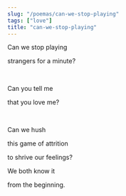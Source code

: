 ```yaml
---
slug: "/poemas/can-we-stop-playing"
tags: ["love"]
title: "can-we-stop-playing"
---
```

Can we stop playing

strangers for a minute?

&nbsp;

Can you tell me

that you love me?

&nbsp;

Can we hush

this game of attrition

to shrive our feelings?

We both know it

from the beginning.